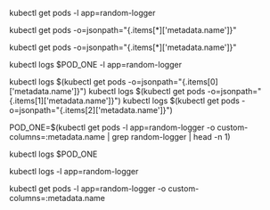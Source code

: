 kubectl get pods -l app=random-logger

kubectl get pods -o=jsonpath="{.items[*]['metadata.name']}"

kubectl get pods -o=jsonpath="{.items[*]['metadata.name']}"

kubectl logs $POD_ONE -l app=random-logger

kubectl logs $(kubectl get pods -o=jsonpath="{.items[0]['metadata.name']}")
kubectl logs $(kubectl get pods -o=jsonpath="{.items[1]['metadata.name']}")
kubectl logs $(kubectl get pods -o=jsonpath="{.items[2]['metadata.name']}")


POD_ONE=$(kubectl get pods -l app=random-logger -o custom-columns=:metadata.name | grep random-logger | head -n 1)

kubectl logs $POD_ONE

kubectl logs -l app=random-logger



kubectl get pods -l app=random-logger -o custom-columns=:metadata.name
